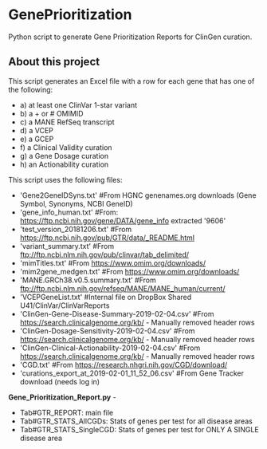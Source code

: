 # GenePrioritization
Python script to generate Gene Prioritization Reports for ClinGen curation.


## About this project
This script generates an Excel file with a row for each gene that has one of the following:
  * a) at least one ClinVar 1-star variant
  * b) a + or # OMIMID
  * c) a MANE RefSeq transcript
  * d) a VCEP
  * e) a GCEP
  * f) a Clinical Validity curation
  * g) a Gene Dosage curation
  * h) an Actionability curation

This script uses the following files:
  * 'Gene2GeneIDSyns.txt' #From HGNC genenames.org downloads (Gene Symbol, Synonyms, NCBI GeneID)
  * 'gene_info_human.txt' #From: https://ftp.ncbi.nih.gov/gene/DATA/gene_info extracted '9606'
  * 'test_version_20181206.txt' #From https://ftp.ncbi.nih.gov/pub/GTR/data/_README.html
  * 'variant_summary.txt' #From ftp://ftp.ncbi.nlm.nih.gov/pub/clinvar/tab_delimited/
  * 'mimTitles.txt' #From https://www.omim.org/downloads/
  * 'mim2gene_medgen.txt' #From https://www.omim.org/downloads/
  * 'MANE.GRCh38.v0.5.summary.txt' #From ftp://ftp.ncbi.nlm.nih.gov/refseq/MANE/MANE_human/current/
  * 'VCEPGeneList.txt' #Internal file on DropBox Shared U41/ClinVar/ClinVarReports
  * 'ClinGen-Gene-Disease-Summary-2019-02-04.csv' #From https://search.clinicalgenome.org/kb/ - Manually removed header rows
  * 'ClinGen-Dosage-Sensitivity-2019-02-04.csv' #From https://search.clinicalgenome.org/kb/ - Manually removed header rows
  * 'ClinGen-Clinical-Actionability-2019-02-04.csv' #From https://search.clinicalgenome.org/kb/ - Manually removed header rows
  * 'CGD.txt' #From https://research.nhgri.nih.gov/CGD/download/
  * 'curations_export_at_2019-02-01_11_52_06.csv' #From Gene Tracker download (needs log in)

**Gene_Prioritization_Report.py** -
  * Tab#GTR_REPORT: main file
  * Tab#GTR_STATS_AllCGDs: Stats of genes per test for all disease areas
  * Tab#GTR_STATS_SingleCGD: Stats of genes per test for ONLY A SINGLE disease area
